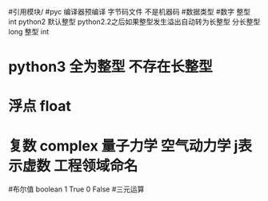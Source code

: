 #引用模块/
#pyc 编译器预编译 字节码文件 不是机器码
#数据类型
#数字 整型 int python2 默认整型 python2.2之后如果整型发生溢出自动转为长整型 分长整型 long 整型 int
#              python3 全为整型 不存在长整型
#     浮点 float
#     复数 complex 量子力学 空气动力学 j表示虚数 工程领域命名
#布尔值 boolean  1 True 0 False
#三元运算